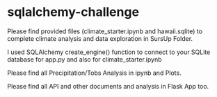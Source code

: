 # sqlalchemy-challenge


Please find provided files (climate_starter.ipynb and hawaii.sqlite) to complete  climate analysis and data exploration in SursUp Folder.

I used SQLAlchemy create_engine() function to connect to your SQLite database for app.py and also for climate_starter.ipynb

Please find all Precipitation/Tobs  Analysis in ipynb and Plots.

Please find all API and other documents and analysis in Flask App too.
